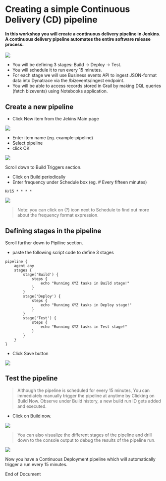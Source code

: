 # Creating a simple Continuous Delivery (CD) pipeline

#### In this workshop you will create a continuous delivery pipeline in Jenkins.  A continuous delivery pipeline automates the entire software release process. 
![](https://github.com/hakansuku/D1APACTraining/blob/main/images/SRE/pipeline.png?raw=true)

- You will be defining 3 stages:  Build -> Deploy -> Test.
- You will schedule it to run every 15 minutes.
- For each stage we will use Business events API to ingest JSON-format data into Dynatrace via the /bizevents/ingest endpoint.
- You will be able to access records stored in Grail by making DQL queries (fetch bizevents) using Notebooks application.

## Create a new pipeline
- Click New item from the Jekins Main page
  
![](https://github.com/hakansuku/D1APACTraining/blob/main/images/SRE/newitem.png?raw=true)
  
- Enter item name (eg. example-pipeline)
- Select pipeline
- click OK
  
![](https://github.com/hakansuku/D1APACTraining/blob/main/images/SRE/examplepipelineok.png?raw=true)

Scroll down to Build Triggers section.

- Click on Build periodically
- Enter frequency under Schedule box (eg. # Every fifteen minutes)

```
H/15 * * * *
```

![](https://github.com/hakansuku/D1APACTraining/blob/main/images/SRE/schedule15.png?raw=true)

> Note: you can click on (?) icon next to Schedule to find out more about the frequency format expression.

## Defining stages in the pipeline

Scroll further down to Pipiline section.

- paste the following script code to define 3 stages

```
pipeline {
    agent any 
    stages {
        stage('Build') {
            steps {
                echo "Running XYZ tasks in Build stage!"
            }
        }
        stage('Deploy') {
            steps {
                echo "Running XYZ tasks in Deploy stage!"
            }
        }
        stage('Test') {
            steps {
                echo "Running XYZ tasks in Test stage!"
            }
        }
    }
}
```

- Click Save button
  
![](https://github.com/hakansuku/D1APACTraining/blob/main/images/SRE/stages.png?raw=true)

## Test the pipeline

> Although the pipeline is scheduled for every 15 minutes, You can immediately manually trigger the pipeline at anytime by Clicking on Build Now.  Observe under Build history, a new build run ID gets added and executed.

- Click on Build now. 

![](https://github.com/hakansuku/D1APACTraining/blob/main/images/SRE/buildnow.png?raw=true)

> You can also visualize the different stages of the pipeline and drill down to the console output to debug the results of the pipeline run.  

![](https://github.com/hakansuku/D1APACTraining/blob/main/images/SRE/consoleoutput.png?raw=true)

Now you have a Continuous Deployment pipeline which will automatically trigger a run every 15 minutes.

End of Document

 
